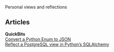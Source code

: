 Personal views and reflections

## Articles

**QuickBits**  
[Convert a Python Enum to JSON](/quickbits/2018-03-12-python-json-serializable-enum)  
[Reflect a PostgreSQL view in Python’s SQLAlchemy](/quickbits/2017-10-23-postgresql-reflection-views-python-sqlalchemy.html)  

